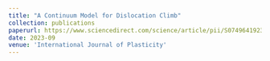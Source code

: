 ```yaml
---
title: "A Continuum Model for Dislocation Climb"
collection: publications
paperurl: https://www.sciencedirect.com/science/article/pii/S0749641923001869
date: 2023-09
venue: 'International Journal of Plasticity'
---
```



